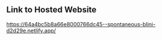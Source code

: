 ## Link to Hosted Website
https://64a4bc5b8a66e8000766dc45--spontaneous-blini-d2d29e.netlify.app/


